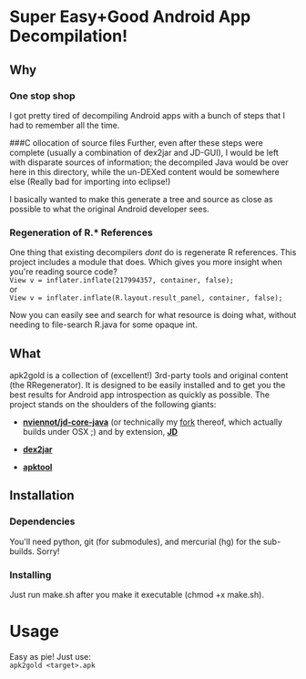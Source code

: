 # Super Easy+Good Android App Decompilation!

## Why
### One stop shop
I got pretty tired of decompiling Android apps with a bunch of steps that I had to remember all the time.

###C ollocation of source files
Further, even after these steps were complete (usually a combination of dex2jar and JD-GUI), I would be left with disparate sources of information; the decompiled Java would be over here in this directory, while the un-DEXed content would be somewhere else (Really bad for importing into eclipse!)

I basically wanted to make this generate a tree and source as close as possible to what the original Android developer sees.

### Regeneration of R.* References
One thing that existing decompilers *dont* do is regenerate R references. This project includes a module that does. Which gives you more insight when you're reading source code?  
`View v = inflater.inflate(217994357, container, false);`  
or  
`View v = inflater.inflate(R.layout.result_panel, container, false);`

Now you can easily see and search for what resource is doing what, without needing to file-search R.java for some opaque int.

## What
apk2gold is a collection of (excellent!) 3rd-party tools and original content (the RRegenerator). It is designed to be easily installed and to get you the best results for Android app introspection as quickly as possible. The project stands on the shoulders of the following giants:

* **[nviennot/jd-core-java](https://github.com/nviennot/jd-core-java)** (or technically my [fork](https://github.com/lxdvs/jd-core-java) thereof, which actually builds under OSX ;) and by extension, **[JD](http://java.decompiler.free.fr/)**

* **[dex2jar](http://code.google.com/p/dex2jar/)**

* **[apktool](http://code.google.com/p/android-apktool/)**

## Installation

### Dependencies

You'll need python, git (for submodules), and mercurial (hg) for the sub-builds. Sorry!

### Installing
Just run make.sh after you make it executable (chmod +x make.sh).

# Usage

Easy as pie! Just use:  
`apk2gold <target>.apk`

